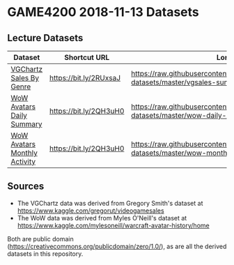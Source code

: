 # GAME4200 2018-11-13 Datasets

## Lecture Datasets

| Dataset | Shortcut URL | Long URL |
|----|----|----|
| [VGChartz Sales By Genre](https://raw.githubusercontent.com/josharnold52/game4200-datasets/master/vgsales-summary-by-genre.csv) | https://bit.ly/2RUxsaJ | https://raw.githubusercontent.com/josharnold52/game4200-datasets/master/vgsales-summary-by-genre.csv |
| [WoW Avatars Daily Summary](https://raw.githubusercontent.com/josharnold52/game4200-datasets/master/wow-daily-summary.csv) | https://bit.ly/2QH3uH0 | https://raw.githubusercontent.com/josharnold52/game4200-datasets/master/wow-daily-summary.csv |
| [WoW Avatars Monthly Activity](https://raw.githubusercontent.com/josharnold52/game4200-datasets/master/wow-monthly-activity.csv) |  https://bit.ly/2QH3uH0 | https://raw.githubusercontent.com/josharnold52/game4200-datasets/master/wow-monthly-activity.csv |

## Sources

* The VGChartz data was derived from Gregory Smith's dataset at https://www.kaggle.com/gregorut/videogamesales
* The WoW data was derived from Myles O'Neill's dataset at https://www.kaggle.com/mylesoneill/warcraft-avatar-history/home

Both are public domain (https://creativecommons.org/publicdomain/zero/1.0/), as are all the derived datasets in this repository.


